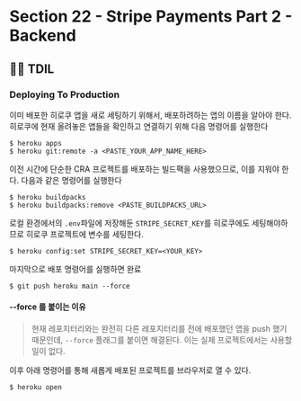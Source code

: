 # Section 22 - Stripe Payments Part 2 - Backend

## :raising_hand_man: TDIL

### Deploying To Production

이미 배포한 히로쿠 앱을 새로 세팅하기 위해서, 배포하려하는 앱의 이름을 알아야 한다. 히로쿠에 현재 올려놓은 앱들을 확인하고 연결하기 위해 다음 명령어를 실행한다

```console
$ heroku apps
$ heroku git:remote -a <PASTE_YOUR_APP_NAME_HERE>
```

이전 시간에 단순한 CRA 프로젝트를 배포하는 빌드팩을 사용했으므로, 이를 지워야 한다. 다음과 같은 명령어를 실행한다

```console
$ heroku buildpacks
$ heroku buildpacks:remove <PASTE_BUILDPACKS_URL>
```

로컬 환경에서의 `.env`파일에 저장해둔 `STRIPE_SECRET_KEY`를 히로쿠에도 세팅해야하므로 히로쿠 프로젝트에 변수를 세팅한다.

```console
$ heroku config:set STRIPE_SECRET_KEY=<YOUR_KEY>
```

마지막으로 배포 명령어를 실행하면 완료

```console
$ git push heroku main --force
```

#### --force 를 붙이는 이유

> 현재 레포지터리와는 완전히 다른 레포지터리를 전에 배포했던 앱을 push 했기 때문인데, `--force` 플래그를 붙이면 해결된다. 이는 실제 프로젝트에서는 사용할 일이 없다.

이후 아래 명령어를 통해 새롭게 배포된 프로젝트를 브라우저로 열 수 있다.

```console
$ heroku open
```
